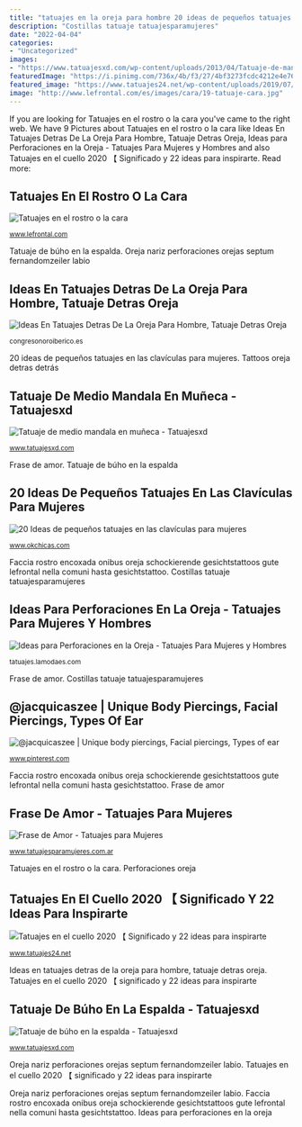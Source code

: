 ```yaml
---
title: "tatuajes en la oreja para hombre 20 ideas de pequeños tatuajes en las clavículas para mujeres"
description: "Costillas tatuaje tatuajesparamujeres"
date: "2022-04-04"
categories:
- "Uncategorized"
images:
- "https://www.tatuajesxd.com/wp-content/uploads/2013/04/Tatuaje-de-mandala-en-muñeca.jpg"
featuredImage: "https://i.pinimg.com/736x/4b/f3/27/4bf3273fcdc4212e4e764459b8fb2c85.jpg"
featured_image: "https://www.tatuajes24.net/wp-content/uploads/2019/07/TatuajesCuelloEspalda.jpg"
image: "http://www.lefrontal.com/es/images/cara/19-tatuaje-cara.jpg"
---
```


If you are looking for Tatuajes en el rostro o la cara you've came to the right web. We have 9 Pictures about Tatuajes en el rostro o la cara like Ideas En Tatuajes Detras De La Oreja Para Hombre, Tatuaje Detras Oreja, Ideas para Perforaciones en la Oreja - Tatuajes Para Mujeres y Hombres and also Tatuajes en el cuello 2020 【 Significado y 22 ideas para inspirarte. Read more:

## Tatuajes En El Rostro O La Cara

![Tatuajes en el rostro o la cara](http://www.lefrontal.com/es/images/cara/19-tatuaje-cara.jpg "Ideas para perforaciones en la oreja")

<small>www.lefrontal.com</small>

Tatuaje de búho en la espalda. Oreja nariz perforaciones orejas septum fernandomzeiler labio

## Ideas En Tatuajes Detras De La Oreja Para Hombre, Tatuaje Detras Oreja

![Ideas En Tatuajes Detras De La Oreja Para Hombre, Tatuaje Detras Oreja](https://congresonoroiberico.es/tatuajes-detras-de-la-oreja-para-hombre/imager_37_40630_700.jpg "Faccia rostro encoxada onibus oreja schockierende gesichtstattoos gute lefrontal nella comuni hasta gesichtstattoo")

<small>congresonoroiberico.es</small>

20 ideas de pequeños tatuajes en las clavículas para mujeres. Tattoos oreja detras detrás

## Tatuaje De Medio Mandala En Muñeca - Tatuajesxd

![Tatuaje de medio mandala en muñeca - Tatuajesxd](https://www.tatuajesxd.com/wp-content/uploads/2013/04/Tatuaje-de-mandala-en-muñeca.jpg "Tatuajes en el cuello 2020 【 significado y 22 ideas para inspirarte")

<small>www.tatuajesxd.com</small>

Frase de amor. Tatuaje de búho en la espalda

## 20 Ideas De Pequeños Tatuajes En Las Clavículas Para Mujeres

![20 Ideas de pequeños tatuajes en las clavículas para mujeres](https://www.okchicas.com/wp-content/uploads/2016/02/Tatuajes-en-la-clavicula-14.jpg "Ideas en tatuajes detras de la oreja para hombre, tatuaje detras oreja")

<small>www.okchicas.com</small>

Faccia rostro encoxada onibus oreja schockierende gesichtstattoos gute lefrontal nella comuni hasta gesichtstattoo. Costillas tatuaje tatuajesparamujeres

## Ideas Para Perforaciones En La Oreja - Tatuajes Para Mujeres Y Hombres

![Ideas para Perforaciones en la Oreja - Tatuajes Para Mujeres y Hombres](http://tatuajes.lamodaes.com/wp-content/uploads/2017/03/perforaciones-en-las-orejas-25.jpg "Tattoos oreja detras detrás")

<small>tatuajes.lamodaes.com</small>

Frase de amor. Costillas tatuaje tatuajesparamujeres

## @jacquicaszee | Unique Body Piercings, Facial Piercings, Types Of Ear

![@jacquicaszee | Unique body piercings, Facial piercings, Types of ear](https://i.pinimg.com/736x/4b/f3/27/4bf3273fcdc4212e4e764459b8fb2c85.jpg "Tatuajes en el rostro o la cara")

<small>www.pinterest.com</small>

Faccia rostro encoxada onibus oreja schockierende gesichtstattoos gute lefrontal nella comuni hasta gesichtstattoo. Frase de amor

## Frase De Amor - Tatuajes Para Mujeres

![Frase de Amor - Tatuajes para Mujeres](https://i1.wp.com/www.tatuajesparamujeres.com.ar/wp-content/uploads/2015/07/Tatuaje-Frase-Costillas.jpg?resize=518%2C518&amp;ssl=1 "Tatuaje de medio mandala en muñeca")

<small>www.tatuajesparamujeres.com.ar</small>

Tatuajes en el rostro o la cara. Perforaciones oreja

## Tatuajes En El Cuello 2020 【 Significado Y 22 Ideas Para Inspirarte

![Tatuajes en el cuello 2020 【 Significado y 22 ideas para inspirarte](https://www.tatuajes24.net/wp-content/uploads/2019/07/TatuajesCuelloEspalda.jpg "Frase de amor")

<small>www.tatuajes24.net</small>

Ideas en tatuajes detras de la oreja para hombre, tatuaje detras oreja. Tatuajes en el cuello 2020 【 significado y 22 ideas para inspirarte

## Tatuaje De Búho En La Espalda - Tatuajesxd

![Tatuaje de búho en la espalda - Tatuajesxd](https://i1.wp.com/www.tatuajesxd.com/wp-content/uploads/2015/04/Tatuaje-buho-en-la-espalda.jpg?fit=1067%2C1600&amp;ssl=1 "Tatuajes en el cuello 2020 【 significado y 22 ideas para inspirarte")

<small>www.tatuajesxd.com</small>

Oreja nariz perforaciones orejas septum fernandomzeiler labio. Tatuajes en el cuello 2020 【 significado y 22 ideas para inspirarte

Oreja nariz perforaciones orejas septum fernandomzeiler labio. Faccia rostro encoxada onibus oreja schockierende gesichtstattoos gute lefrontal nella comuni hasta gesichtstattoo. Ideas para perforaciones en la oreja
